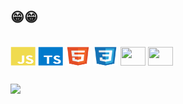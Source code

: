## 😁😁
<div style="display: inline_block"><br>
  <img align="center" height="30" width="40" src="https://raw.githubusercontent.com/devicons/devicon/master/icons/javascript/javascript-plain.svg">
  <img align="center" height="30" width="40" src="https://raw.githubusercontent.com/devicons/devicon/master/icons/typescript/typescript-plain.svg">
  <img align="center" height="30" width="40" src="https://raw.githubusercontent.com/devicons/devicon/master/icons/html5/html5-original.svg">
  <img align="center" height="30" width="40" src="https://raw.githubusercontent.com/devicons/devicon/master/icons/css3/css3-original.svg">
  <img align="center" height="30" width="40" src="https://cdn.jsdelivr.net/gh/devicons/devicon/icons/flutter/flutter-original.svg">
  <img align="center" height="30" width="40" src="https://cdn.jsdelivr.net/gh/devicons/devicon/icons/angularjs/angularjs-original.svg">
</div>

  <!--
  ##
  <div>
    <img alt="snake gif" src="https://github.com/vitorhcoelho/vitorhcoelho/blob/output/github-contribution-grid-snake.svg">
  </div>
  -->
  ##
  
  <div>
<!--     <a href="mailto:vitor.hugo.cq.hd@gmail.com"><img src="https://img.shields.io/badge/-Gmail-%23333?style=for-the-badge&logo=gmail&logoColor=white"></a> -->
    <a href="https://www.linkedin.com/in/vitorhcoelho/" target="_blank"><img src="https://img.shields.io/badge/-LinkedIn-%230077B5?style=for-the-badge&logo=linkedin&logoColor=white"></a> 
  </div>
